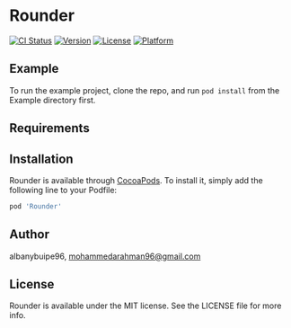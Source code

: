 # Rounder

[![CI Status](https://img.shields.io/travis/albanybuipe96/Rounder.svg?style=flat)](https://travis-ci.org/albanybuipe96/Rounder)
[![Version](https://img.shields.io/cocoapods/v/Rounder.svg?style=flat)](https://cocoapods.org/pods/Rounder)
[![License](https://img.shields.io/cocoapods/l/Rounder.svg?style=flat)](https://cocoapods.org/pods/Rounder)
[![Platform](https://img.shields.io/cocoapods/p/Rounder.svg?style=flat)](https://cocoapods.org/pods/Rounder)

## Example

To run the example project, clone the repo, and run `pod install` from the Example directory first.

## Requirements

## Installation

Rounder is available through [CocoaPods](https://cocoapods.org). To install
it, simply add the following line to your Podfile:

```ruby
pod 'Rounder'
```

## Author

albanybuipe96, mohammedarahman96@gmail.com

## License

Rounder is available under the MIT license. See the LICENSE file for more info.
